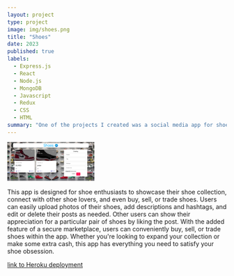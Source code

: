 ```yaml
---
layout: project
type: project
image: img/shoes.png
title: "Shoes"
date: 2023
published: true
labels:
  - Express.js
  - React
  - Node.js
  - MongoDB
  - Javascript
  - Redux
  - CSS
  - HTML
summary: "One of the projects I created was a social media app for shoes so people can trade or post shoes they have or want."
---
```


<div class="text-center p-4">
  <img width="200px" src="../img/shoes.png" class="img-thumbnail" >
</div>

 This app is designed for shoe enthusiasts to showcase their shoe collection, connect with other shoe lovers, and even buy, sell, or trade shoes. Users can easily upload photos of their shoes, add descriptions and hashtags, and edit or delete their posts as needed. Other users can show their appreciation for a particular pair of shoes by liking the post. With the added feature of a secure marketplace, users can conveniently buy, sell, or trade shoes within the app. Whether you're looking to expand your collection or make some extra cash, this app has everything you need to satisfy your shoe obsession.

 [link to Heroku deployment](https://shoes-project4.netlify.app/)

